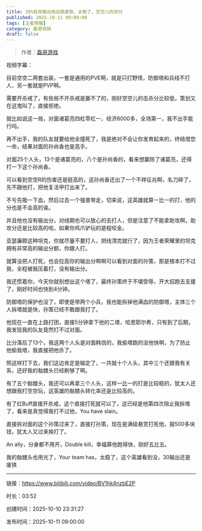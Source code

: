 ```yaml
---
title: 29%有效输出依旧是废铁，太稳了，空空儿的评分
published: 2025-10-11 09:00:00
tags: [王者荣耀]
category: 磊哥视频
draft: false
---
```



> 作者：[磊哥游戏](https://space.bilibili.com/268941858)

视频字幕：

目前空空二两套出装，一套是通用的PVE啊，就是只打野怪，防御塔和兵线不打人，另一套就是PVP啊。

需要开杀戒了，有些局不开杀戒是赢不了的，刚好空空儿的击杀分比较低，策划又在这鬼叫了，直接拒绝。

就比如说这一局，对面诸葛亮四杠零杠一，经济8000多，全场第一，我不出手能行吗。

再不出手，我的队友就要给他全撞死了，我是绝对不会让你发育起来的，终结借您一命，结果对面的孙尚香也是高手。

对面25个人头，13个是诸葛亮的，八个是孙尚香的，看来想赢除了诸葛亮，还得打一下这个孙尚香。

可以看到空空R的伤害还是挺高的，这孙尚香还出了一个不祥征兆啊，名刀碎了，先不跟他打，把他复活甲打出来了。

不亏先吸一下血，然后过去一个强普带走，切来说，这英雄就算一比一的打，他的分也是不会高的诶。

并且他也没有输出分，对线期也可以放心的去打人，但是注意了不能拿助攻啊，助攻分还是比较高的哈，如果你鸡爪驴玩的是程咬金。

亚瑟廉颇这种坦克，你就尽量不要打人，把线清完就行了，因为王者荣耀里的坦克拥有非常高的输出分额，你跟人打。

就算没把人打死，也会拉高你的输出分啊啊可以看到对面的孙策，那是根本打不过我，全程被我压着打，没有输出分。

我还惯着你，今天你就别想出这个塔了，最终孙策终于不堪受辱，开大招跑去支援了，刚好时间也快到4分钟。

防御塔的保护也没了，即使是带两个小兵，我也能拆掉他满血的防御塔，主体三个人拆塔就是快，孙策已经不敢跟我打了。

他现在一直在上路打团，直接5分钟拿下他的二塔，哈恩耶尔希，只有到了后期，我发现我的队友竟然打不过对面。

比分落后了13个，我这两个人头是对面韩信的，我偷塔跑的没他快啊，为了防止他偷我塔，我直接把他杀了。

照这样打下去，我们这边肯定是输定了，一共就十个人头，其中三个还跟我有关系，还好我的骷髅头已经刷够了啊。

有了五个骷髅头，我还可以再拿三个人头，这样一比一的打是比较稳的，犹太人还想跟我打空空玩，这英雄的骷髅头转化率还是比较高的。

有了红Buff直接开杀戒，这个直接打死就可以了，这已经是他第四次阻止我拆塔了，看来是真觉得我打不过他，You have slain。

直接拆对面的这个孙策过来了，直接打孙策，现在是满级悬赏打死他，报500多块钱，犹太人又过来挨打了。

An ally，分身都不用开，Double kill，幸福算他跑得快，刚好五比五。

我的骷髅头也用光了，Your team has，太稳了，这个英雄看到没，30输出还是废铁

---

链接：https://www.bilibili.com/video/BV1hk4nzbE2P

时长：03:52

创建时间：2025-10-10 23:31:27

发布时间：2025-10-11 09:00:00
